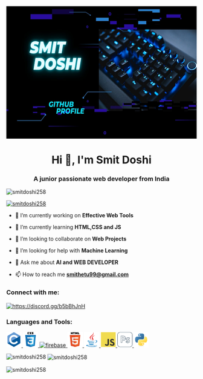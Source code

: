 <img align="center" height="350" width="2000" alt="coding" src="smit.jpg">
<h1 align="center">Hi 👋, I'm Smit Doshi</h1>
<h3 align="center">A junior passionate web developer from India</h3>
<p align="left"> <img src="https://komarev.com/ghpvc/?username=smitdoshi258&label=Profile%20views&color=0e75b6&style=flat" alt="smitdoshi258" /> </p>

<p align="left"> <a href="https://github.com/ryo-ma/github-profile-trophy"><img src="https://github-profile-trophy.vercel.app/?username=smitdoshi258" alt="smitdoshi258" /></a> </p>

- 🔭 I’m currently working on **Effective Web Tools**

- 🌱 I’m currently learning **HTML,CSS and JS**

- 👯 I’m looking to collaborate on **Web Projects**

- 🤝 I’m looking for help with **Machine Learning**

- 💬 Ask me about **AI and WEB DEVELOPER**

- 📫 How to reach me **smithetu99@gmail.com**
<h3 align="left">Connect with me:</h3>
<p align="left">
<a href="https://discord.gg/https://discord.gg/b5bBhJnH" target="blank"><img align="center" src="https://raw.githubusercontent.com/rahuldkjain/github-profile-readme-generator/master/src/images/icons/Social/discord.svg" alt="https://discord.gg/b5bBhJnH" height="30" width="40" /></a>
</p>

<h3 align="left">Languages and Tools:</h3>
<p align="left"> <a href="https://www.cprogramming.com/" target="_blank" rel="noreferrer"> <img src="https://raw.githubusercontent.com/devicons/devicon/master/icons/c/c-original.svg" alt="c" width="40" height="40"/> </a> <a href="https://www.w3schools.com/css/" target="_blank" rel="noreferrer"> <img src="https://raw.githubusercontent.com/devicons/devicon/master/icons/css3/css3-original-wordmark.svg" alt="css3" width="40" height="40"/> </a> <a href="https://firebase.google.com/" target="_blank" rel="noreferrer"> <img src="https://www.vectorlogo.zone/logos/firebase/firebase-icon.svg" alt="firebase" width="40" height="40"/> </a> <a href="https://www.w3.org/html/" target="_blank" rel="noreferrer"> <img src="https://raw.githubusercontent.com/devicons/devicon/master/icons/html5/html5-original-wordmark.svg" alt="html5" width="40" height="40"/> </a> <a href="https://www.java.com" target="_blank" rel="noreferrer"> <img src="https://raw.githubusercontent.com/devicons/devicon/master/icons/java/java-original.svg" alt="java" width="40" height="40"/> </a> <a href="https://developer.mozilla.org/en-US/docs/Web/JavaScript" target="_blank" rel="noreferrer"> <img src="https://raw.githubusercontent.com/devicons/devicon/master/icons/javascript/javascript-original.svg" alt="javascript" width="40" height="40"/> </a> <a href="https://www.photoshop.com/en" target="_blank" rel="noreferrer"> <img src="https://raw.githubusercontent.com/devicons/devicon/master/icons/photoshop/photoshop-line.svg" alt="photoshop" width="40" height="40"/> </a> <a href="https://www.python.org" target="_blank" rel="noreferrer"> <img src="https://raw.githubusercontent.com/devicons/devicon/master/icons/python/python-original.svg" alt="python" width="40" height="40"/> </a> </p>

<p><img align="left" src="https://github-readme-stats.vercel.app/api/top-langs?username=smitdoshi258&show_icons=true&locale=en&layout=compact" alt="smitdoshi258" /></p>

<p>&nbsp;<img align="center" src="https://github-readme-stats.vercel.app/api?username=smitdoshi258&show_icons=true&locale=en" alt="smitdoshi258" /></p>

<p><img align="center" src="https://github-readme-streak-stats.herokuapp.com/?user=smitdoshi258&" alt="smitdoshi258" /></p>

